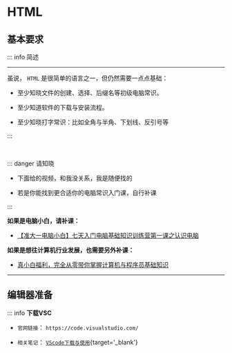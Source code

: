 # HTML

## 基本要求

::: info  <Badge type='info'>简述</Badge>

---

虽说， `HTML` 是很简单的语言之一，但仍然需要一点点基础：  

- 至少知晓文件的创建、选择、后缀名等初级电脑常识。

- 至少知道软件的下载与安装流程。

- 至少知晓打字常识：比如全角与半角、下划线、反引号等

:::

<br>

::: danger  <Badge type='warning'>请知晓</Badge>

- 下面给的视频，和我没关系，我是随便找的

- 若是你能找到更合适你的电脑常识入门课，自行补课

:::

**如果是电脑小白，请补课：**

- [【准大一电脑小白】七天入门电脑基础知识训练营第一课之认识电脑](https://www.bilibili.com/video/BV1mN411h7md/?spm_id_from=333.788&vd_source=e69282b186363aa56c436669fa5b11e8)


**如果是想往计算机行业发展，也需要另外补课：**

- [真小白福利，完全从零带你掌握计算机与程序员基础知识](https://www.bilibili.com/video/BV1YA411871j/?p=4&spm_id_from=pageDriver&vd_source=e69282b186363aa56c436669fa5b11e8)

---


## 编辑器准备

::: info  <Badge type='info'>**下载VSC**</Badge>

- `官网链接`：  `https://code.visualstudio.com/`  

- `相关笔记`：  [`VScode下载与使用`](/repo/vscode/00%20重要提醒.md){target='_blank'}